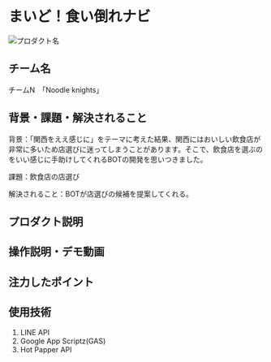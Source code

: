 # まいど！食い倒れナビ
<!-- プロダクト名に変更してください -->

![プロダクト名](https://kc3.me/cms/wp-content/uploads/2023/11/2b1b6d9083182c0ce0aeb60000b4d7a7.png)
<!-- プロダクト名・イメージ画像を差し変えてください -->


## チーム名
チームN　「Noodle knights」
<!-- チームIDとチーム名を入力してください -->


## 背景・課題・解決されること
背景：「関西をええ感じに」をテーマに考えた結果、関西にはおいしい飲食店が非常に多いため店選びに迷ってしまうことがあります。そこで、飲食店を選ぶのをいい感じに手助けしてくれるBOTの開発を思いつきました。

課題：飲食店の店選び

解決されること：BOTが店選びの候補を提案してくれる。
<!-- テーマ「関西をいい感じに」に対して、考案するプロダクトがどういった(Why)背景から思いついたのか、どのよう(What)な課題があり、どのよう(How)に解決するのかを入力してください -->


## プロダクト説明

<!-- 開発したプロダクトの説明を入力してください -->


## 操作説明・デモ動画

<!-- 開発したプロダクトの操作説明について入力してください。また、操作説明デモ動画があれば、埋め込みやリンクを記載してください -->


## 注力したポイント

<!-- 開発したプロダクトの中で、特に注力して作成した箇所・ポイントについて入力してください -->


## 使用技術
1. LINE API
2. Google App Scriptz(GAS)
3. Hot Papper API

<!-- 使用技術を入力してください -->


<!--
markdownの記法はこちらを参照してください！
https://docs.github.com/ja/get-started/writing-on-github/getting-started-with-writing-and-formatting-on-github/basic-writing-and-formatting-syntax
-->
